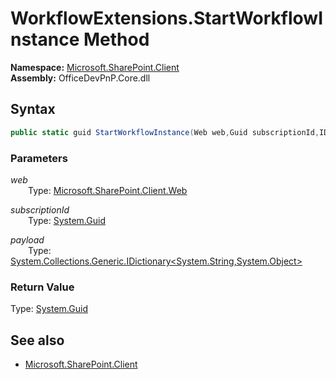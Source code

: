 # WorkflowExtensions.StartWorkflowInstance Method  
**Namespace:** [Microsoft.SharePoint.Client](Microsoft.SharePoint.Client.md)  
**Assembly:** OfficeDevPnP.Core.dll  
## Syntax
```C#
public static guid StartWorkflowInstance(Web web,Guid subscriptionId,IDictionary<String, Object> payload)
```
### Parameters
*web*  
&emsp;&emsp;Type: [Microsoft.SharePoint.Client.Web](Microsoft.SharePoint.Client.Web.md) 
&emsp;&emsp;  
  
*subscriptionId*  
&emsp;&emsp;Type: [System.Guid](System.Guid.md) 
&emsp;&emsp;  
  
*payload*  
&emsp;&emsp;Type: [System.Collections.Generic.IDictionary<System.String,System.Object>](System.Collections.Generic.IDictionary<System.String,System.Object>.md) 
&emsp;&emsp;  
  
### Return Value
Type: [System.Guid](System.Guid.md 
)
## See also
- [Microsoft.SharePoint.Client](Microsoft.SharePoint.Client.md)
